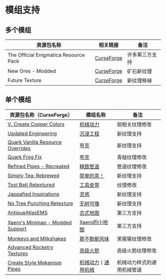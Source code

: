 # 模组支持

## 多个模组

| 资源包名称                            | 相关链接                                                                                                     | 备注           |
| ------------------------------------- | ------------------------------------------------------------------------------------------------------------ | -------------- |
| The Official Enigmatica Resource Pack | [CurseForge](https://www.curseforge.com/minecraft/texture-packs/the-official-enigmatica-resource-pack-16x16) | 许多第三方支持 |
| New Ores - Modded                     | [CurseForge](https://www.curseforge.com/minecraft/texture-packs/new-ores-modded-extension)                   | 矿石新纹理     |
| Future Texture                        | [CurseForge](https://www.curseforge.com/minecraft/texture-packs/future-texture)                              | 新纹理移植     |

## 单个模组

| 资源包名称（CurseForge）                                                                                                | 模组名称                                                                                          | 备注                       |
| ----------------------------------------------------------------------------------------------------------------------- | ------------------------------------------------------------------------------------------------- | -------------------------- |
| [V. Create Copper Colors](https://www.curseforge.com/minecraft/texture-packs/vanilla-copper-colors)                     | [机械动力](https://www.mcmod.cn/class/2021.html)                                                  | 铜相关纹理修改             |
| [Updated Engineering](https://www.curseforge.com/minecraft/texture-packs/updated-engineering)                           | [沉浸工程](https://www.mcmod.cn/class/463.html)                                                   | 新纹理支持                 |
| [Quark Vanilla Resource Overrides](https://www.curseforge.com/minecraft/texture-packs/quark-vanilla-resource-overrides) | [夸克](https://www.mcmod.cn/class/527.html)                                                       | 新纹理支持                 |
| [Quark Frog Fix](https://www.curseforge.com/minecraft/texture-packs/quark-frog-fix)                                     | [夸克](https://www.mcmod.cn/class/527.html)                                                       | 青蛙纹理修改               |
| [Refined Pipes - Recreated](https://www.curseforge.com/minecraft/texture-packs/refined-pipes-recreated)                 | [精致管道](https://www.mcmod.cn/class/3070.html)                                                  | 管道纹理修改               |
| [Simply Tea: Rebrewed](https://www.curseforge.com/minecraft/texture-packs/simply-tea-rebrewed)                          | [简单的茶！](https://www.mcmod.cn/class/3597.html)                                                | 新纹理支持                 |
| [Tool Belt Retextured](https://www.curseforge.com/minecraft/texture-packs/tool-belt-retextured)                         | [工具皮带](https://www.mcmod.cn/class/2649.html)                                                  | 纹理修改                   |
| [Jappafied Inspirations](https://www.curseforge.com/minecraft/texture-packs/jappafied-inspirations)                     | [灵感](https://www.mcmod.cn/class/1122.html)                                                      | 新纹理支持                 |
| [No Tree Punching Retexture](https://www.curseforge.com/minecraft/texture-packs/no-tree-punching-retexture)             | [无树可撸](https://www.mcmod.cn/class/2138.html)                                                  | 新纹理支持                 |
| [AntiqueAtlasEMS](https://www.curseforge.com/minecraft/texture-packs/antiqueatlasems)                                   | [古式地图](https://www.mcmod.cn/class/1308.html)                                                  | 第三方支持                 |
| [Xaero's Minimap - Modded Support](https://www.curseforge.com/minecraft/texture-packs/xaeros-minimap-modded-support)    | [Xaero的小地图](https://www.mcmod.cn/class/1701.html)                                             | 第三方支持                 |
| [Monkeys and Milkshakes](https://www.curseforge.com/minecraft/texture-packs/monkeys-and-milkshakes)                     | [那不勒斯风味](https://www.mcmod.cn/class/3212.html)                                              | 黑猩猩纹理修改             |
| [Advanced Rocketry Textures](https://www.curseforge.com/minecraft/texture-packs/advanced-rocketry-textures/)            | [高级火箭](https://www.mcmod.cn/class/594.html)                                                   | 高级火箭纹理修改           |
| [Create Style Mekanism Pipes](https://www.curseforge.com/minecraft/texture-packs/create-style-mekanism-pipes)           | [机械动力](https://www.mcmod.cn/class/2021.html)丨[通用机械](https://www.mcmod.cn/class/187.html) | 机械动力样式的通用机械管道 |
